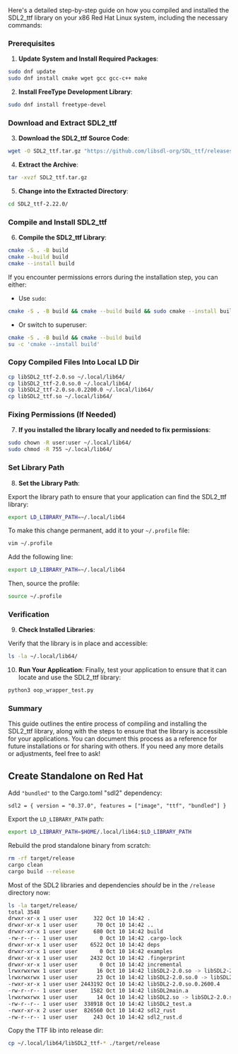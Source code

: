Here's a detailed step-by-step guide on how you compiled and installed the SDL2_ttf library on your x86 Red Hat Linux system, including the necessary commands:

### Prerequisites

1. **Update System and Install Required Packages**:

```bash
sudo dnf update
sudo dnf install cmake wget gcc gcc-c++ make
```

2. **Install FreeType Development Library**:

```bash
sudo dnf install freetype-devel
```

### Download and Extract SDL2_ttf

3. **Download the SDL2_ttf Source Code**:

```bash
wget -O SDL2_ttf.tar.gz "https://github.com/libsdl-org/SDL_ttf/releases/download/release-2.22.0/SDL2_ttf-2.22.0.tar.gz"
```

4. **Extract the Archive**:

```bash
tar -xvzf SDL2_ttf.tar.gz
```

5. **Change into the Extracted Directory**:

```bash
cd SDL2_ttf-2.22.0/
```

### Compile and Install SDL2_ttf

6. **Compile the SDL2_ttf Library**:

```bash
cmake -S . -B build
cmake --build build
cmake --install build
```

If you encounter permissions errors during the installation step, you can either:

- Use `sudo`:

```bash
cmake -S . -B build && cmake --build build && sudo cmake --install build
```

- Or switch to superuser:

```bash
cmake -S . -B build && cmake --build build
su -c 'cmake --install build'
```

### Copy Compiled Files Into Local LD Dir

```bash
cp libSDL2_ttf-2.0.so ~/.local/lib64/
cp libSDL2_ttf-2.0.so.0 ~/.local/lib64/
cp libSDL2_ttf-2.0.so.0.2200.0 ~/.local/lib64/
cp libSDL2_ttf.so ~/.local/lib64/
```

### Fixing Permissions (If Needed)

7. **If you installed the library locally and needed to fix permissions**:

```bash
sudo chown -R user:user ~/.local/lib64/
sudo chmod -R 755 ~/.local/lib64/
```

### Set Library Path

8. **Set the Library Path**:

Export the library path to ensure that your application can find the SDL2_ttf library:

```bash
export LD_LIBRARY_PATH=~/.local/lib64
```

To make this change permanent, add it to your `~/.profile` file:

```bash
vim ~/.profile
```

Add the following line:

```bash
export LD_LIBRARY_PATH=~/.local/lib64
```

Then, source the profile:

```bash
source ~/.profile
```

### Verification

9. **Check Installed Libraries**:

Verify that the library is in place and accessible:

```bash
ls -la ~/.local/lib64/
```

10. **Run Your Application**:
    Finally, test your application to ensure that it can locate and use the SDL2_ttf library:

```bash
python3 oop_wrapper_test.py
```

### Summary

This guide outlines the entire process of compiling and installing the SDL2_ttf library, along with the steps to ensure that the library is accessible for your applications. You can document this process as a reference for future installations or for sharing with others. If you need any more details or adjustments, feel free to ask!

## Create Standalone on Red Hat

Add `"bundled"` to the Cargo.toml "sdl2" dependency:

```
sdl2 = { version = "0.37.0", features = ["image", "ttf", "bundled"] }
```

Export the `LD_LIBRARY_PATH` path:

```bash
export LD_LIBRARY_PATH=$HOME/.local/lib64:$LD_LIBRARY_PATH
```

Rebuild the prod standalone binary from scratch:

```bash
rm -rf target/release
cargo clean
cargo build --release
```

Most of the SDL2 libraries and dependencies _should_ be in the `/release` directory now:

```bash
ls -la target/release/
total 3548
drwxr-xr-x 1 user user     322 Oct 10 14:42 .
drwxr-xr-x 1 user user      70 Oct 10 14:42 ..
drwxr-xr-x 1 user user     680 Oct 10 14:42 build
-rw-r--r-- 1 user user       0 Oct 10 14:42 .cargo-lock
drwxr-xr-x 1 user user    6522 Oct 10 14:42 deps
drwxr-xr-x 1 user user       0 Oct 10 14:42 examples
drwxr-xr-x 1 user user    2432 Oct 10 14:42 .fingerprint
drwxr-xr-x 1 user user       0 Oct 10 14:42 incremental
lrwxrwxrwx 1 user user      16 Oct 10 14:42 libSDL2-2.0.so -> libSDL2-2.0.so.0
lrwxrwxrwx 1 user user      23 Oct 10 14:42 libSDL2-2.0.so.0 -> libSDL2-2.0.so.0.2600.4
-rwxr-xr-x 1 user user 2443192 Oct 10 14:42 libSDL2-2.0.so.0.2600.4
-rw-r--r-- 1 user user    1582 Oct 10 14:42 libSDL2main.a
lrwxrwxrwx 1 user user      14 Oct 10 14:42 libSDL2.so -> libSDL2-2.0.so
-rw-r--r-- 1 user user  338918 Oct 10 14:42 libSDL2_test.a
-rwxr-xr-x 2 user user  826560 Oct 10 14:42 sdl2_rust
-rw-r--r-- 1 user user     243 Oct 10 14:42 sdl2_rust.d
```

Copy the TTF lib into release dir:

```bash
cp ~/.local/lib64/libSDL2_ttf-* ./target/release
```
